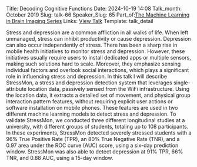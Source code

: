 Title: Decoding Cognitive Functions
Date: 2024-10-19 14:08
Talk_month: October 2019
Slug: talk-66
Speaker_Slug: 65
Part_of:[The Machine Learning in Brain Imaging Series](/MLTalks)
Links: [View Talk](https://www.youtube.com/watch?v=ms2pmEviZGU&ab_channel=NIMHCenterforMultimodalNeuroimaging)
Template: talk_detail

Stress and depression are a common affliction in all walks of life. When left unmanaged, stress can inhibit productivity or cause depression. Depression can also occur independently of stress. There has been a sharp rise in mobile health initiatives to monitor stress and depression. However, these initiatives usually require users to install dedicated apps or multiple sensors, making such solutions hard to scale. Moreover, they emphasize sensing individual factors and overlook social interactions, which plays a significant role in influencing stress and depression. In this talk I will describe StressMon, a stress and depression detection system that leverages single-attribute location data, passively sensed from the WiFi infrastructure. Using the location data, it extracts a detailed set of movement, and physical group interaction pattern features, without requiring explicit user actions or software installation on mobile phones. These features are used in two different machine learning models to detect stress and depression. To validate StressMon, we conducted three different longitudinal studies at a university, with different groups of students, totaling up to 108 participants. In these experiments, StressMon detected severely stressed students with a 96% True Positive Rate (TPR), an 80% True Negative Rate (TNR), and a 0.97 area under the ROC curve (AUC) score, using a six-day prediction window. StressMon was also able to detect depression at 91% TPR, 66% TNR, and 0.88 AUC, using a 15-day window.
